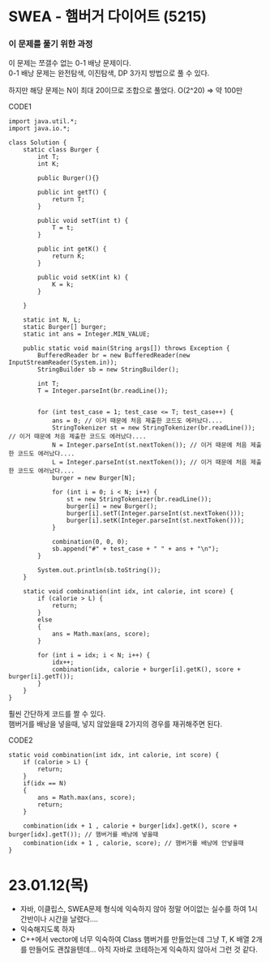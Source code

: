 #  SWEA - 햄버거 다이어트 (5215)

### 이 문제를 풀기 위한 과정
이 문제는 쪼갤수 없는 0-1 배낭 문제이다.  
0-1 배낭 문제는 완전탐색, 이진탐색, DP 3가지 방법으로 풀 수 있다.  

하지만 해당 문제는 N이 최대 20이므로 조합으로 풀었다. O(2^20) => 약 100만

CODE1

    import java.util.*;
    import java.io.*;

    class Solution {
        static class Burger {
            int T;
            int K;

            public Burger(){}
            
            public int getT() {
                return T;
            }

            public void setT(int t) {
                T = t;
            }

            public int getK() {
                return K;
            }

            public void setK(int k) {
                K = k;
            }

        }

        static int N, L;
        static Burger[] burger;
        static int ans = Integer.MIN_VALUE;
        
        public static void main(String args[]) throws Exception {
            BufferedReader br = new BufferedReader(new InputStreamReader(System.in));
            StringBuilder sb = new StringBuilder();
            
            int T;
            T = Integer.parseInt(br.readLine());
            

            for (int test_case = 1; test_case <= T; test_case++) {
                ans = 0; // 이거 때문에 처음 제출한 코드도 에러났다....
                StringTokenizer st = new StringTokenizer(br.readLine()); // 이거 때문에 처음 제출한 코드도 에러났다....
                N = Integer.parseInt(st.nextToken()); // 이거 때문에 처음 제출한 코드도 에러났다....
                L = Integer.parseInt(st.nextToken()); // 이거 때문에 처음 제출한 코드도 에러났다....
                burger = new Burger[N];

                for (int i = 0; i < N; i++) {
                    st = new StringTokenizer(br.readLine());
                    burger[i] = new Burger();
                    burger[i].setT(Integer.parseInt(st.nextToken()));
                    burger[i].setK(Integer.parseInt(st.nextToken()));
                }

                combination(0, 0, 0);
                sb.append("#" + test_case + " " + ans + "\n"); 
            }
            
            System.out.println(sb.toString());
        }

        static void combination(int idx, int calorie, int score) {
            if (calorie > L) {
                return;
            }
            else
            {
                ans = Math.max(ans, score);
            }
            
            for (int i = idx; i < N; i++) {
                idx++;
                combination(idx, calorie + burger[i].getK(), score + burger[i].getT());
            }
        }
    }

  
훨씬 간단하게 코드를 짤 수 있다.  
햄버거를 배낭을 넣을때, 넣지 않았을때 2가지의 경우를 재귀해주면 된다.  

CODE2

    static void combination(int idx, int calorie, int score) {
		if (calorie > L) {
			return;
		}
		if(idx == N)
		{
			ans = Math.max(ans, score);
			return;
		}

		combination(idx + 1 , calorie + burger[idx].getK(), score + burger[idx].getT()); // 햄버거를 배낭에 넣을때
		combination(idx + 1 , calorie, score); // 햄버거를 배낭에 안넣을때
	}

        
# 23.01.12(목)
* 자바, 이클립스, SWEA문제 형식에 익숙하지 않아 정말 어이없는 실수를 하여 1시간반이나 시간을 날렸다....
* 익숙해지도록 하자
* C++에서 vector<pair>에 너무 익숙하여 Class 햄버거를 만들었는데 그냥 T, K 배열 2개를 만들어도 괜찮을텐데... 아직 자바로 코테하는게 익숙하지 않아서 그런 것 같다. 